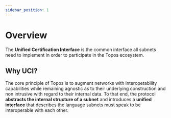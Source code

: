 ```yaml
---
sidebar_position: 1
---
```


# Overview

The **Unified Certification Interface** is the common interface all subnets need to implement in order to participate in the Topos ecosystem.

## Why UCI?

The core principle of Topos is to augment networks with interopetability capabilities while remaining agnostic as to their underlying construction and non intrusive with regard to their internal data. To that end, the protocol **abstracts the internal structure of a subnet** and introduces a **unified interface** that describes the language subnets must speak to be interoperable with each other.
